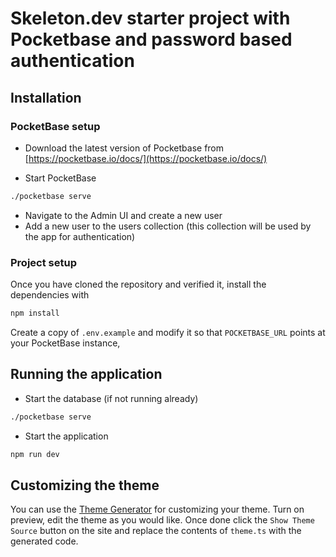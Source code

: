 # Skeleton.dev starter project with Pocketbase and password based authentication

## Installation

### PocketBase setup

- Download the latest version of Pocketbase from [https://pocketbase.io/docs/](https://pocketbase.io/docs/)

- Start PocketBase

```sh
./pocketbase serve
```

- Navigate to the Admin UI and create a new user
- Add a new user to the users collection (this collection will be used by the app for authentication)

### Project setup

Once you have cloned the repository and verified it, install the dependencies with

```sh
npm install
```

Create a copy of `.env.example` and modify it so that `POCKETBASE_URL` points at your PocketBase instance,

## Running the application

- Start the database (if not running already)

```sh
./pocketbase serve
```

- Start the application

```sh
npm run dev
```

## Customizing the theme

You can use the [Theme Generator](https://www.skeleton.dev/docs/generator) for customizing your theme. Turn on preview, edit the theme as you would like. Once done click the `Show Theme Source` button on the site and replace the contents of `theme.ts` with the generated code.